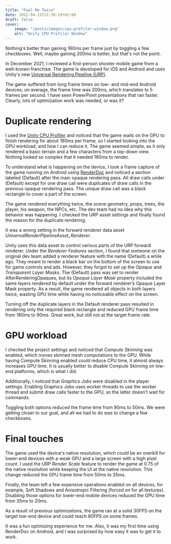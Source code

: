 ```yaml
---
title: "Fool Me Twice"
date: 2022-04-15T22:20:19+02:00
draft: false
cover:
    image: "/posts/images/cpu-profiler-window.png"
    alt: "Unity CPU Profiler Window"
---
```

 
Nothing's better than gaining 160ms per frame just by toggling a few checkboxes. Well, maybe gaining 200ms is better, but that's not the point.
 
In December 2021, I reviewed a first-person shooter mobile game from a well-known franchise. The game is developed for iOS and Android and uses Unity's new [Universal Rendering Pipeline (URP)](https://docs.unity3d.com/Packages/com.unity.render-pipelines.universal@12.1/manual/index.html).
 
The game suffered from long frame times on low- and mid-end Android devices; on average, the frame time was 200ms, which translates to 5 frames per second. I have seen PowerPoint presentations that ran faster. Clearly, lots of optimization work was needed, or was it?
 
# Duplicate rendering
 
I used the [Unity CPU Profiler](https://docs.unity.cn/2021.3/Documentation/Manual/ProfilerCPU.html) and noticed that the game waits on the GPU to finish rendering for about 180ms per frame, so I started looking into the GPU workload, and how I can reduce it. The game seemed simple, as it only rendered a basic terrain and a few characters from a top-down view. Nothing looked so complex that it needed 180ms to render.
 
To understand what is happening on the device, I took a frame capture of the game running on Android using [RenderDoc](https://renderdoc.org/) and noticed a section labeled (Default) after the main opaque rendering pass. All draw calls under (Default) except for one draw call were duplicates of draw calls in the previous opaque rendering pass. The unique draw call was a black rectangle to cover a part of the screen.
 
The game rendered everything twice, the scene geometry, props, trees, the player, his weapon, the NPCs, etc. The dev team had no idea why this behavior was happening. I checked the URP asset settings and finally found the reason for the duplicate rendering.
 
It was a wrong setting in the forward renderer data asset *UniversalRenderPipelineAsset_Renderer*.
 
Unity uses this data asset to control various parts of the URP forward renderer. Under the *Renderer Features* section, I found that someone on the original dev team added a renderer feature with the name (Default) a while ago. They meant to render a black bar on the bottom of the screen to use for game controls and ads. However, they forgot to set up the *Opaque* and *Transparent Layer Masks*. The (Default) pass was set to render AfterRenderingOpaques, but its *Opaque Layer Mask* property included the same layers rendered by default under the forward renderer’s Opaque Layer Mask property. As a result, the game rendered all objects in both layers twice, wasting GPU time while having no noticeable effect on the screen.
 
Turning off the duplicate layers in the Default renderer pass resulted in rendering only the required black rectangle and reduced GPU frame time from 180ms to 90ms. Great work, but still not at the target frame rate.
 
# GPU workload
 
I checked the project settings and noticed that *Compute Skinning* was enabled, which moves skinned mesh computations to the GPU. While having Compute Skinning enabled could reduce CPU time, it almost always increases GPU time. It is usually better to disable Compute Skinning on low-end platforms, which is what I did.
 
Additionally, I noticed that *Graphics Jobs* were disabled in the player settings. Enabling Graphics Jobs uses worker threads to use the worker thread and submit draw calls faster to the GPU, so the latter doesn't wait for commands.
 
Toggling both options reduced the frame time from 90ms to 50ms. We were getting closer to our goal, and all we had to do was to change a few checkboxes.
 
# Final touches
 
The game used the device's native resolution, which could be an overkill for lower-end devices with a weak GPU and a large screen with a high pixel count. I used the URP *Render Scale* feature to render the game at 0.75 of the native resolution while keeping the UI at the native resolution. This change reduced the GPU frame time from 50ms to 35ms.
 
Finally, the team left a few expensive operations enabled on all devices, for example, Soft Shadows and Anisotropic Filtering (forced on for all textures). Disabling those options for lower-end mobile devices reduced the GPU time from 35ms to 20ms.
 
As a result of previous optimizations, the game ran at a solid 30FPS on the target low-end device and could reach 60FPS on some frames.
 
It was a fun optimizing experience for me. Also, it was my first time using RenderDoc on Android, and I was surprised by how easy it was to get it to work.
